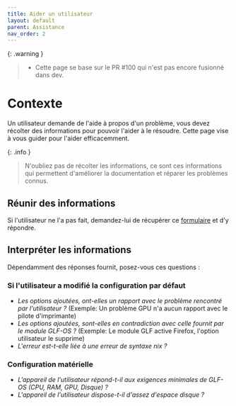 ```yaml
---
title: Aider un utilisateur 
layout: default
parent: Assistance
nav_order: 2
---
```


{: .warning }
> * Cette page se base sur le PR #100 qui n'est pas encore fusionné dans dev. 

# Contexte

Un utilisateur demande de l'aide à propos d'un problème, vous devez récolter des informations pour pouvoir l'aider à le résoudre.
Cette page vise à vous guider pour l'aider efficacemment.

{: .info }
> N'oubliez pas de récolter les informations, ce sont ces informations qui permettent d'améliorer la documentation et réparer les problèmes connus.

## Réunir des informations

Si l'utilisateur ne l'a pas fait, demandez-lui de récupérer ce [formulaire](./troubleshootingForm.html) et d'y répondre. 

## Interpréter les informations

Dépendamment des réponses fournit, posez-vous ces questions : 

### Si l'utilisateur a modifié la configuration par défaut

- *Les options ajoutées, ont-elles un rapport avec le problème rencontré par l'utilisateur ?* (Exemple: Un problème GPU n'a aucun rapport avec le pilote d'imprimante)
- *Les options ajoutées, sont-elles en contradiction avec celle fournit par le module GLF-OS ?* (Exemple: Le module GLF active Firefox, l'option utilisateur le supprime)
- *L'erreur est-t-elle liée à une erreur de syntaxe nix ?*

### Configuration matérielle

- *L'appareil de l'utilisateur répond-t-il aux exigences minimales de GLF-OS (CPU, RAM, GPU, Disque) ?*
- *L'appareil de l'utilisateur dispose-t-il d'assez d'espace disque ?*

